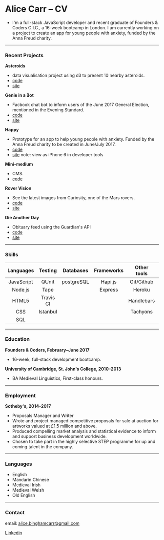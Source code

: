 # Alice Carr – CV

- I'm a full-stack JavaScript developer and recent graduate of Founders & Coders C.I.C., a 16-week bootcamp in London. I am currently working on a project to create an app for young people with anxiety, funded by the Anna Freud charity.

<hr/>

### Recent Projects

**Asteroids**
  - data visualisation project using d3 to present 10 nearby asteroids.
  - [code](https://github.com/ConchobarMacNessa/Asteroid-Watch)
  - [site](http://asteroid-data.surge.sh/)
  
**Genie in a Bot**
  - Facbook chat bot to inform users of the June 2017 General Election, mentioned in the Evening Standard.
  - [code](https://github.com/FAC10/Genie-in-a-Bot)
  - [site](https://www.facebook.com/politicalgenie/)
  
**Happy**
  - Prototype for an app to help young people with anxiety. Funded by the Anna Freud charity to be created in June/July 2017.
  - [code](https://github.com/FAC10/happy)
  - [site](https://fac10.github.io/happy/) note: view as iPhone 6 in developer tools

**Mini-medium**
  - CMS.
  - [code](https://github.com/bo-bok/mmedium)

**Rover Vision**
  - See the latest images from Curiosity, one of the Mars rovers. 
  - [code](https://github.com/ConchobarMacNessa/Rover-Images)
  - [site](https://rover-vision.herokuapp.com/)

**Die Another Day**
  - Obituary feed using the Guardian's API
  - [code](https://github.com/oliverjam/week5-zapo/graphs/contributors)
  - [site](https://frozen-caverns-62155.herokuapp.com/)
  
<hr/>

### Skills

| Languages |   Testing     |   Databases  |  Frameworks  | Other tools  | Learning     |
|:----------------:|:-------------:|:------------:|:------------:|:------------:|:------------:|
|     JavaScript        |     QUnit     |  postgreSQL  |    Hapi.js   |  Git/Github  |  d3.js       |
|     Node.js         |    Tape    |              |    Express   |    Heroku    |    React     |
|  HTML5      |  Travis CI    |              |              |  Handlebars  |  Redux       |
|    CSS       |  Istanbul     |              |              |   Tachyons   |           C  |  
|     SQL          |           |              |              |              | Processing   |  

<hr/>

### Education

**Founders & Coders, February–June 2017**
  - 16-week, full-stack development bootcamp.
  
**University of Cambridge, St. John's College, 2010–2013**
  - BA Medieval Linguistics, First-class honours.

<hr/>

### Employment

**Sotheby's, 2014–2017**
 - Proposals Manager and Writer
 - Wrote and project managed competitive proposals for sale at auction for artworks valued at £1.5 million and above. 
 - Produced compelling market analysis and statistical evidence to inform and support business development worldwide.
 - Chosen to take part in the highly selective STEP programme for up and coming talent in the company. 

<hr/>

### Languages

- English
- Mandarin Chinese
- Medieval Irish
- Medieval Welsh
- Old English

<hr/>

### Contact

email: alice.binghamcarr@gmail.com

[Linkedin](https://www.linkedin.com/in/alice-eleanor-carr-207b1a77/)
